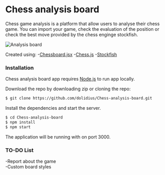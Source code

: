 # Chess analysis board

Chess game analysis is a platform that allow users to analyse their chess game. You can import your game, check the evaluation of the position or check the best move provided by the chess enginge stockfish.

![Analysis board](https://i.imgur.com/aKLMNIf.png)

Created using:
-[Chessboard.jsx](https://chessboardjsx.com/)
-[Chess.js](https://github.com/jhlywa/chess.js)
-[Stockfish](https://stockfishchess.org/)

### Installation

Chess analysis board app requires [Node.js](https://nodejs.org/) to run app locally.

Download the repo by downloading zip or cloning the repo:

```sh
$ git clone https://github.com/dolidius/Chess-analysis-board.git
```

Install the dependencies and start the server.

```sh
$ cd Chess-analysis-board
$ npm install
$ npm start
```

The application will be running with on port 3000.

### TO-DO List
-Report about the game\
-Custom board styles
